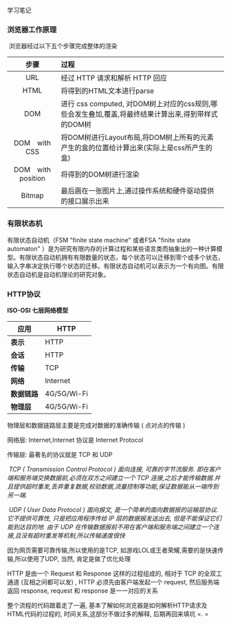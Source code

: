 学习笔记

### 浏览器工作原理

​    浏览器经过以下五个步骤完成整体的渲染

|        步骤         | 过程                                                         |
| :-----------------: | :----------------------------------------------------------- |
|         URL         | 经过 HTTP 请求和解析 HTTP 回应                               |
|        HTML         | 将得到的HTML文本进行parse                                    |
|         DOM         | 进行 css computed, 对DOM树上对应的css规则,哪些会发生叠加,覆盖,将最终结果计算出来,得到带样式的DOM树 |
|   DOM　with　CSS    | 将DOM树进行Layout布局,将DOM树上所有的元素产生的盒的位置给计算出来(实际上是css所产生的盒) |
| DOM　with　position | 将得到的DOM树进行渲染                                        |
|       Bitmap        | 最后画在一张图片上,通过操作系统和硬件驱动提供的接口展示出来  |

### 有限状态机

有限状态自动机（FSM "finite state machine" 或者FSA "finite state automaton" ）是为研究有限内存的计算过程和某些语言类而抽象出的一种计算模型。有限状态自动机拥有有限数量的状态，每个状态可以迁移到零个或多个状态，输入字串决定执行哪个状态的迁移。有限状态自动机可以表示为一个有向图。有限状态自动机是自动机理论的研究对象。

### HTTP协议

**ISO-OSI 七层网络模型**

| **应用**     | HTTP        |
| ------------ | ----------- |
| **表示**     | HTTP        |
| **会话**     | HTTP        |
| **传输**     | TCP         |
| **网络**     | Internet    |
| **数据链路** | 4G/5G/Wi-Fi |
| **物理层**   | 4G/5G/Wi-Fi |

物理层和数据链路层主要是完成对数据的准确传输 ( 点对点的传输 )

网络层:  Internet,Internet 协议是 Internet Protocol

传输层: 最著名的协议就是 TCP 和 UDP 

​		 *TCP ( Transmission Control Protocol ) 面向连接, 可靠的字节流服务. 即在客户端和服务端交换数据前,必须在双方之间建立一个 TCP 连接,之后才能传输数据.并且提供超时重发,丢弃重复数据,校验数据,流量控制等功能,保证数据能从一端传到另一端.*

​		*UDP ( User Data Protocol ) 面向报文, 是一个简单的面向数据报的运输层协议. 它不提供可靠性, 只是把应用程序传给 IP 层的数据报发送出去, 但是不能保证它们能到达目的地. 由于 UDP 在传输数据报前不用在客户端和服务端之间建立一个连接,且没有超时重发等机制,所以传输速度很快*

因为网页需要可靠传输,所以使用的是TCP, 如游戏LOL或王者荣耀,需要的是快速传输,所以使用了UDP, 当然, 肯定是做了优化处理



HTTP 是由一个 Request 和 Response 这样的过程组成的, 相对于 TCP 的全双工通道 (互相之间都可以发) , HTTP 必须先由客户端发起一个 request, 然后服务端返回 response, request 和 response 是一一对应的关系



整个流程的代码跟着走了一遍, 基本了解如何浏览器是如何解析HTTP请求及HTML代码的过程的, 时间关系,这部分不做过多的解释, 后期再回来填坑 =. =









